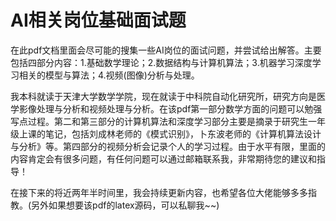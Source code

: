 # AI相关岗位基础面试题
​    在此pdf文档里面会尽可能的搜集一些AI岗位的面试问题，并尝试给出解答。主要包括四部分内容：1.基础数学理论；2.数据结构与计算机算法；3.机器学习深度学习相关的模型与算法；4.视频(图像)分析与处理。

​    我本科就读于天津大学数学学院，现在就读于中科院自动化研究所，研究方向是医学影像处理与分析和视频处理与分析。在该pdf第一部分数学方面的问题可以勉强写点过程。第二和第三部分的计算机算法和深度学习部分主要是摘录于研究生一年级上课的笔记，包括刘成林老师的《模式识别》，卜东波老师的《计算机算法设计与分析》等。第四部分的视频分析会记录个人的学习过程。由于水平有限，里面的内容肯定会有很多问题，有任何问题可以通过邮箱联系我，非常期待您的建议和指导！

​    在接下来的将近两年半时间里，我会持续更新内容，也希望各位大佬能够多多指教。(另外如果想要该pdf的latex源码，可以私聊我~~)